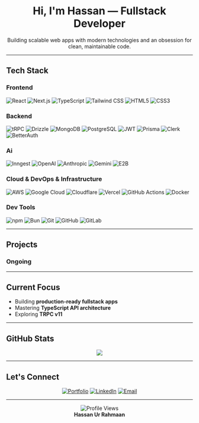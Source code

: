 <h1 align="center">Hi, I'm Hassan — Fullstack Developer</h1>
<p align="center">
  Building scalable web apps with modern technologies and an obsession for clean, maintainable code.
</p>

---

## Tech Stack

### Frontend
![React](https://img.shields.io/badge/React-20232A?style=for-the-badge&logo=react&logoColor=61DAFB)
![Next.js](https://img.shields.io/badge/Next.js-000000?style=for-the-badge&logo=next.js&logoColor=white)
![TypeScript](https://img.shields.io/badge/TypeScript-007ACC?style=for-the-badge&logo=typescript&logoColor=white)
![Tailwind CSS](https://img.shields.io/badge/Tailwind_CSS-38B2AC?style=for-the-badge&logo=tailwind-css&logoColor=white)
![HTML5](https://img.shields.io/badge/HTML5-E34F26?style=for-the-badge&logo=html5&logoColor=white)
![CSS3](https://img.shields.io/badge/CSS3-1572B6?style=for-the-badge&logo=css3&logoColor=white)

### Backend
![tRPC](https://img.shields.io/badge/tRPC-2596BE?style=for-the-badge&logo=trpc&logoColor=white)
![Drizzle](https://img.shields.io/badge/Drizzle-C5F74F?style=for-the-badge&logo=drizzle&logoColor=black)
![MongoDB](https://img.shields.io/badge/MongoDB-4EA94B?style=for-the-badge&logo=mongodb&logoColor=white)
![PostgreSQL](https://img.shields.io/badge/PostgreSQL-316192?style=for-the-badge&logo=postgresql&logoColor=white)
![JWT](https://img.shields.io/badge/JWT-000000?style=for-the-badge&logo=jsonwebtokens&logoColor=white)
![Prisma](https://img.shields.io/badge/Prisma-2D3748?style=for-the-badge&logo=prisma&logoColor=white)
![Clerk](https://img.shields.io/badge/Clerk-3C2F8D?style=for-the-badge&logo=clerk&logoColor=white)
![BetterAuth](https://img.shields.io/badge/BetterAuth-4B0082?style=for-the-badge&logoColor=white)

### Ai
![Inngest](https://img.shields.io/badge/Inngest-000000?style=for-the-badge&logo=data:image/svg+xml;base64,PHN2ZyBmaWxsPSIjZmZmIiBoZWlnaHQ9IjMyIiB2aWV3Qm94PSIwIDAgMzIgMzIiIHdpZHRoPSIzMiIgeG1sbnM9Imh0dHA6Ly93d3cudzMuMC9zdmciPjxwYXRoIGQ9Ik0xMi4yIDEwLjdsNC42LTQuNmExIDEgMCAwIDEgMS40IDEuNEwxMy42IDExLjZsNC42IDQuNmExIDEgMCAwIDEtMS40IDEuNEwxMi4yIDEzLjRsLTQuNiA0LjZhMSAxIDAgMSAxLTEuNC0xLjRMMTAuNCAxMi4ybC00LjYtNC42YTEgMSAwIDAgMSAxLjQtMS40bDQuNiA0LjZ6Ii8+PC9zdmc+)
![OpenAI](https://img.shields.io/badge/OpenAI-412991?style=for-the-badge&logo=openai&logoColor=white)
![Anthropic](https://img.shields.io/badge/Anthropic-000000?style=for-the-badge&logoColor=white)
![Gemini](https://img.shields.io/badge/Gemini-4285F4?style=for-the-badge&logo=google&logoColor=white)
![E2B](https://img.shields.io/badge/E2B-0A0A0A?style=for-the-badge&logoColor=white)

### Cloud & DevOps & Infrastructure
![AWS](https://img.shields.io/badge/AWS-FF9900?style=for-the-badge&logo=amazonaws&logoColor=white)
![Google Cloud](https://img.shields.io/badge/Google_Cloud-4285F4?style=for-the-badge&logo=google-cloud&logoColor=white)
![Cloudflare](https://img.shields.io/badge/Cloudflare-F38020?style=for-the-badge&logo=cloudflare&logoColor=white)
![Vercel](https://img.shields.io/badge/Vercel-000000?style=for-the-badge&logo=vercel&logoColor=white)
![GitHub Actions](https://img.shields.io/badge/GitHub_Actions-2088FF?style=for-the-badge&logo=github-actions&logoColor=white)
![Docker](https://img.shields.io/badge/Docker-2496ED?style=for-the-badge&logo=docker&logoColor=white)

### Dev Tools
![npm](https://img.shields.io/badge/npm-CB3837?style=for-the-badge&logo=npm&logoColor=white)
![Bun](https://img.shields.io/badge/Bun-000000?style=for-the-badge&logo=bun&logoColor=white)
![Git](https://img.shields.io/badge/Git-F05032?style=for-the-badge&logo=git&logoColor=white)
![GitHub](https://img.shields.io/badge/GitHub-100000?style=for-the-badge&logo=github&logoColor=white)
![GitLab](https://img.shields.io/badge/GitLab-330F63?style=for-the-badge&logo=gitlab&logoColor=white)

---

## Projects

### Ongoing

---

##  Current Focus

- Building **production-ready fullstack apps**
- Mastering **TypeScript API architecture**
- Exploring **TRPC v11**

---

## GitHub Stats

<p align="center">

  <img src="https://github-readme-streak-stats.herokuapp.com?user=hassanurrahmaan&theme=transparent" />
</p>

---

##  Let's Connect

<div align="center">
  
[![Portfolio](https://img.shields.io/badge/Portfolio-Coming_Soon-667eea?style=for-the-badge&logo=google-chrome&logoColor=white)](https://github.com/hassanurrahmaan)
[![LinkedIn](https://img.shields.io/badge/LinkedIn-Coming_Soon-0077B5?style=for-the-badge&logo=linkedin&logoColor=white)](https://github.com/hassanurrahmaan)
[![Email](https://img.shields.io/badge/Email-hassanurrahmaan%40gmail.com-D14836?style=for-the-badge&logo=gmail&logoColor=white)](mailto:hassanurrahmaan@gmail.com)

</div>

---

<div align="center">
  <img src="https://komarev.com/ghpvc/?username=hassanurrahmaan&color=667eea&style=for-the-badge" alt="Profile Views" />
</div>

<div align="center">
  <b>Hassan Ur Rahmaan</b>
</div>

<!--
**hassanurrahmaan/hassanurrahmaan** is a ✨ _special_ ✨ repository because its `README.md` (this file) appears on your GitHub profile.

Here are some ideas to get you started:

- 🔭 I’m currently working on ...
- 🌱 I’m currently learning ...
- 👯 I’m looking to collaborate on ...
- 🤔 I’m looking for help with ...
- 💬 Ask me about ...
- 📫 How to reach me: ...
- 😄 Pronouns: ...
- ⚡ Fun fact: ...
-->

